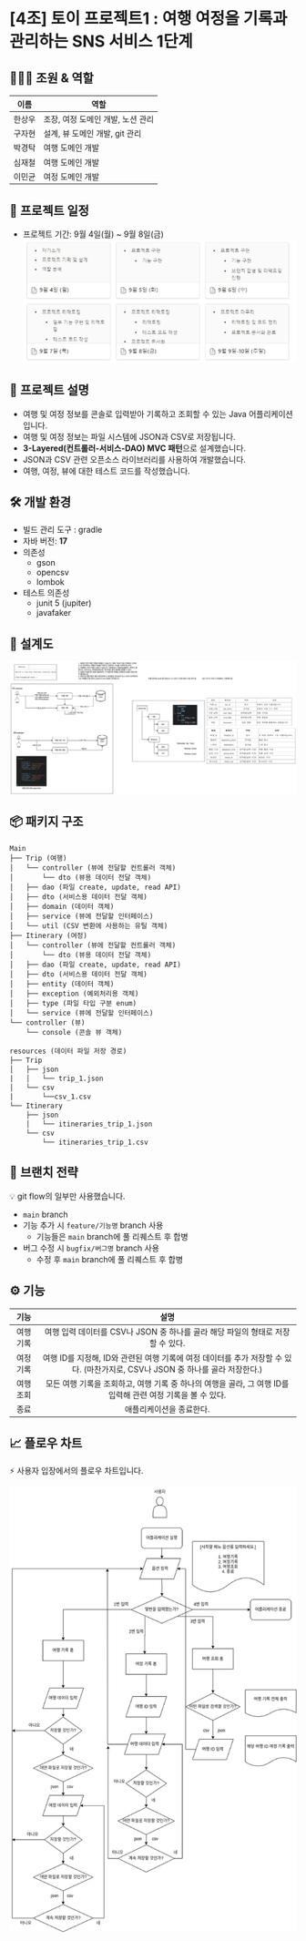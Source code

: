 # [4조] 토이 프로젝트1 : 여행 여정을 기록과 관리하는 SNS 서비스 1단계

## 🧑‍🤝‍🧑 조원 & 역할

| 이름  | 역할                   |
|-----|----------------------|
| 한상우 | 조장, 여정 도메인 개발, 노션 관리 |
| 구자현 | 설계, 뷰 도메인 개발, git 관리 |
| 박경탁 | 여행 도메인 개발            |
| 심재철 | 여행 도메인 개발            |
| 이민균 | 여정 도메인 개발            |

## 🚀 프로젝트 일정

- 프로젝트 기간: 9월 4일(월) ~ 9월 8일(금)
![img.png](docs/images/schedule.png)

## 🧾 프로젝트 설명

- 여행 및 여정 정보를 콘솔로 입력받아 기록하고 조회할 수 있는 Java 어플리케이션입니다.
- 여행 및 여정 정보는 파일 시스템에 JSON과 CSV로 저장됩니다.
- **3-Layered(컨트롤러-서비스-DAO) MVC 패턴**으로 설계했습니다.
- JSON과 CSV 관련 오픈소스 라이브러리를 사용하여 개발했습니다.
- 여행, 여정, 뷰에 대한 테스트 코드를 작성했습니다.

## 🛠️ 개발 환경

- 빌드 관리 도구 : gradle
- 자바 버전: **17**
- 의존성
  - gson
  - opencsv
  - lombok
- 테스트 의존성
  - junit 5 (jupiter)
  - javafaker

## 📐 설계도

![bluprint](docs/images/blueprint.png)

## 📦 패키지 구조

```tree
Main
├── Trip (여행)
│   └── controller (뷰에 전달할 컨트롤러 객체)
│       └── dto (뷰용 데이터 전달 객체)
│   ├── dao (파일 create, update, read API)
│   ├── dto (서비스용 데이터 전달 객체)
│   ├── domain (데이터 객체)
│   ├── service (뷰에 전달할 인터페이스)
│   └── util (CSV 변환에 사용하는 유틸 객체)
├── Itinerary (여정)
│   └── controller (뷰에 전달할 컨트롤러 객체)
│       └── dto (뷰용 데이터 전달 객체)
│   ├── dao (파일 create, update, read API)
│   ├── dto (서비스용 데이터 전달 객체)
│   ├── entity (데이터 객체)
│   ├── exception (예외처리용 객체)
│   ├── type (파일 타입 구분 enum)
│   └── service (뷰에 전달할 인터페이스)
└── controller (뷰)
    └── console (콘솔 뷰 객체)

resources (데이터 파일 저장 경로)
├── Trip
│   ├── json
|   │   └── trip_1.json
│   └── csv
|       └──csv_1.csv
└── Itinerary
    ├── json
    │   └── itineraries_trip_1.json
    └── csv
        └── itineraries_trip_1.csv
```

## 🤝 브랜치 전략

💡 git flow의 일부만 사용했습니다.
- `main` branch
- 기능 추가 시 `feature/기능명` branch 사용
  - 기능들은 `main` branch에 풀 리퀘스트 후 합병
- 버그 수정 시 `bugfix/버그명` branch 사용
  - 수정 후 `main` branch에 풀 리퀘스트 후 합병 



## ⚙ 기능

|   기능    |                             설명                             |
| :-------: | :----------------------------------------------------------: |
| 여행 기록 | 여행 입력 데이터를 CSV나 JSON 중 하나를 골라 해당 파일의 형태로 저장할 수 있다. |
| 여정 기록 | 여행 ID를 지정해, ID와 관련된 여행 기록에 여정 데이터를 추가 저장할 수 있다. (마찬가지로, CSV나 JSON 중 하나를 골라 저장한다.) |
| 여행 조회 | 모든 여행 기록을 조회하고, 여행 기록 중 하나의 여행을 골라, 그 여행 ID를 입력해 관련 여정 기록을 볼 수 있다. |
|   종료    |                   애플리케이션을 종료한다.                   |



## 📈 플로우 차트

⚡ 사용자 입장에서의 플로우 차트입니다.

![flowchart](docs/images/flowdesign.png)

